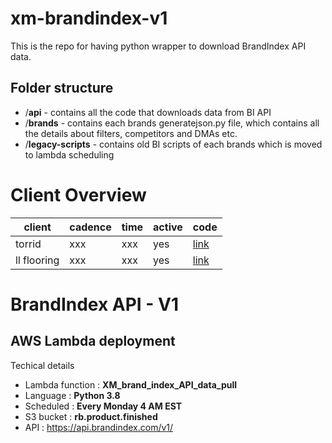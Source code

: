 # xm-brandindex-v1
This is the repo for having python wrapper to download BrandIndex API data.

## Folder structure

- /**api** - contains all the code that downloads data from BI API
- /**brands** - contains each brands generatejson.py file, which contains all the details about filters, competitors and DMAs etc.
- /**legacy-scripts** - contains old BI scripts of each brands which is moved to lambda scheduling

# Client Overview

| client | cadence | time | active | code |
| -- | -- | -- | -- | -- |
| torrid | xxx | xxx | yes | [link](https://github.com/CrossmediaHQ/xm-brandindex-v1/blob/main/brands/Torrid-generatejson.py) |
| ll flooring | xxx | xxx | yes | [link](https://github.com/CrossmediaHQ/xm-brandindex-v1/blob/main/brands/LLFlooring-generatejson.py) |

# BrandIndex API - V1 
## AWS Lambda deployment

Techical details
- Lambda function   : **XM_brand_index_API_data_pull**
- Language          : **Python 3.8**
- Scheduled         : **Every Monday 4 AM EST**
- S3 bucket         : **rb.product.finished**
- API               : https://api.brandindex.com/v1/ 


